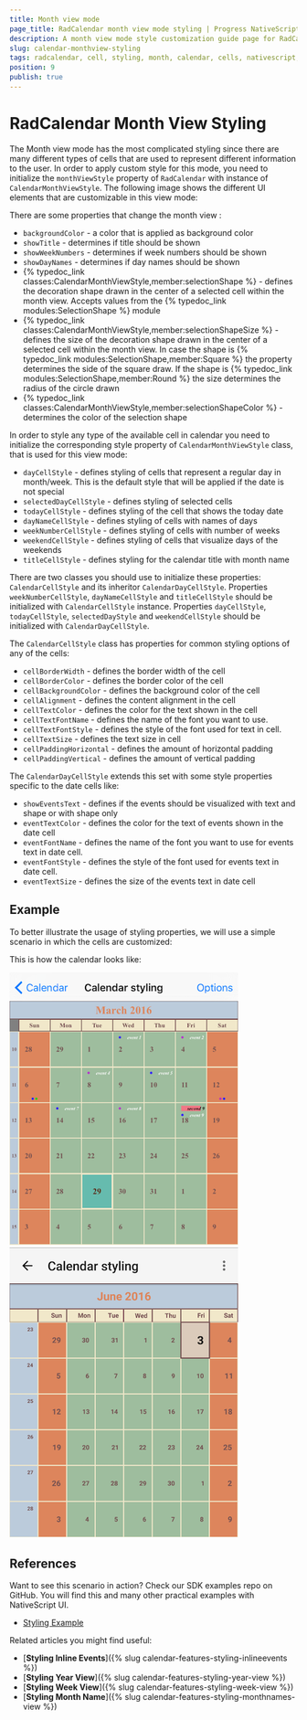 ```yaml
---
title: Month view mode
page_title: RadCalendar month view mode styling | Progress NativeScript UI Documentation
description: A month view mode style customization guide page for RadCalendar for NativeScript.
slug: calendar-monthview-styling
tags: radcalendar, cell, styling, month, calendar, cells, nativescript, professional, ui
position: 9
publish: true
---
```


# RadCalendar Month View Styling

The Month view mode has the most complicated styling since there are many different types of cells that are used to represent different information to the user.
In order to apply custom style for this mode, you need to initialize the `monthViewStyle` property of `RadCalendar` with instance of `CalendarMonthViewStyle`.
The following image shows the different UI elements that are customizable in this view mode:

There are some properties that change the month view :

- `backgroundColor` - a color that is applied as background color
- `showTitle` - determines if title should be shown
- `showWeekNumbers` - determines if week numbers should be shown
- `showDayNames` - determines if day names should be shown
- {% typedoc_link classes:CalendarMonthViewStyle,member:selectionShape %} - defines the decoration shape drawn in the center of a selected cell within the month view. Accepts values from the {% typedoc_link modules:SelectionShape %} module
- {% typedoc_link classes:CalendarMonthViewStyle,member:selectionShapeSize %} - defines the size of the decoration shape drawn in the center of a selected cell within the month view. In case the shape is {% typedoc_link modules:SelectionShape,member:Square %} the property determines the side of the square draw. If the shape is {% typedoc_link modules:SelectionShape,member:Round %} the size determines the radius of the circle drawn
- {% typedoc_link classes:CalendarMonthViewStyle,member:selectionShapeColor %} - determines the color of the selection shape

In order to style any type of the available cell in calendar you need to initialize the corresponding style property of `CalendarMonthViewStyle` class, that is used for this view mode:

- `dayCellStyle` -  defines styling of cells that represent a regular day in month/week. This is the default style that will be applied if the date is not special
- `selectedDayCellStyle` -  defines styling of selected cells
- `todayCellStyle` -  defines styling of the cell that shows the today date
- `dayNameCellStyle` -  defines styling of cells with names of days
- `weekNumberCellStyle` - defines styling of cells with number of weeks
- `weekendCellStyle` - defines styling of cells that visualize days of the weekends
- `titleCellStyle` - defines styling for the calendar title with month name

There are two classes you should use to initialize these properties:  `CalendarCellStyle` and its inheritor `CalendarDayCellStyle`.
Properties `weekNumberCellStyle`, `dayNameCellStyle` and `titleCellStyle` should be initialized with `CalendarCellStyle` instance.
Properties `dayCellStyle`, `todayCellStyle`, `selectedDayStyle` and `weekendCellStyle` should be initialized with `CalendarDayCellStyle`.

The `CalendarCellStyle` class has properties for common styling options of any of the cells:

- `cellBorderWidth` -  defines the border width of the cell
- `cellBorderColor` -  defines the border color of the cell
- `cellBackgroundColor` -  defines the background color of the cell
- `cellAlignment` -  defines the content alignment in the cell
- `cellTextColor` -  defines the color for the text shown in the cell
- `cellTextFontName` -  defines the name of the font you want to use.
- `cellTextFontStyle` -  defines the style of the font used for text in cell.
- `cellTextSize` -  defines the text size in cell
- `cellPaddingHorizontal` -  defines the amount of horizontal padding
- `cellPaddingVertical` -  defines the amount of vertical padding  

The `CalendarDayCellStyle` extends this set with some style properties specific to the date cells like:

- `showEventsText` -  defines if the events should be visualized with text and shape or with shape only
- `eventTextColor` -  defines the color for the text of events shown in the date cell
- `eventFontName` -  defines the name of the font you want to use for events text in date cell.
- `eventFontStyle` -  defines the style of the font used for events text in date cell.
- `eventTextSize` - defines the size of the events text in date cell


## Example

To better illustrate the usage of styling properties, we will use a simple scenario in which the cells are customized:

<snippet id='calendar-monthview-styling'/>

This is how the calendar looks like:

![Calendar month view styling](../../../img/ns_ui/calendar_styling_month_ios.png "iOS")      ![Calendar month view styling](../../../img/ns_ui/calendar_styling_month_android.png "Android")

## References
Want to see this scenario in action?
Check our SDK examples repo on GitHub. You will find this and many other practical examples with NativeScript UI.

* [Styling Example](https://github.com/telerik/nativescript-ui-samples/tree/master/calendar/app/calendar/cell-styling)

Related articles you might find useful:

* [**Styling Inline Events**]({% slug calendar-features-styling-inlineevents %})
* [**Styling Year View**]({% slug calendar-features-styling-year-view %})
* [**Styling Week View**]({% slug calendar-features-styling-week-view %})
* [**Styling Month Name**]({% slug calendar-features-styling-monthnames-view %})
